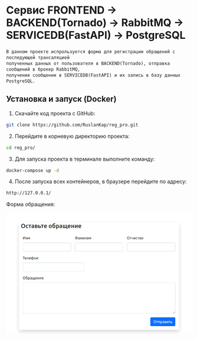 # Сервис FRONTEND -> BACKEND(Tornado) -> RabbitMQ -> SERVICEDB(FastAPI) -> PostgreSQL
    В данном проекте испрользуется форма для регистрации обращений с последующей трансаляцией
    полученных данных от пользователя в BACKEND(Tornado), отправка сообщений в брокер RabbitMQ, 
    получение сообщении в SERVICEDB(FastAPI) и их запись в базу данных PostgreSQL.
      

## Установка и запуск (Docker)

1. Скачайте код проекта с GitHub:
```sh
git clone https://github.com/RuslanKap/reg_pro.git
```
2. Перейдите в корневую директорию проекта:
```sh
cd reg_pro/
```
3. Для запуска проекта в терминале выполните команду:
```sh
docker-compose up -d
```
4. После запуска всех контейнеров, в браузере перейдите по адресу:
```sh
http://127.0.0.1/
```
Форма обращения:

![img_1.png](img_1.png)